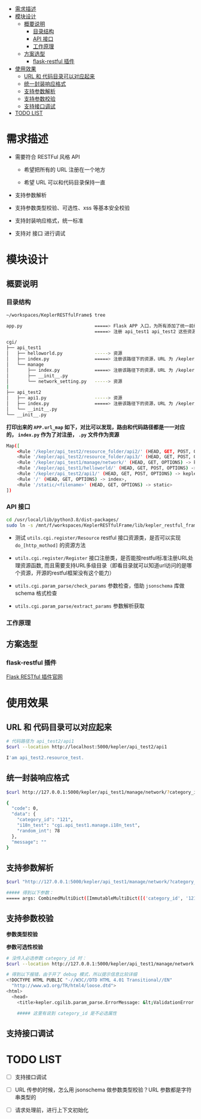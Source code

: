 - [需求描述](#需求描述)
- [模块设计](#模块设计)
  - [概要说明](#概要说明)
    - [目录结构](#目录结构)
    - [API 接口](#api-接口)
    - [工作原理](#工作原理)
  - [方案选型](#方案选型)
    - [flask-restful 插件](#flask-restful-插件)
- [使用效果](#使用效果)
  - [URL 和 代码目录可以对应起来](#url-和-代码目录可以对应起来)
  - [统一封装响应格式](#统一封装响应格式)
  - [支持参数解析](#支持参数解析)
  - [支持参数校验](#支持参数校验)
  - [支持接口调试](#支持接口调试)
- [TODO LIST](#todo-list)

# 需求描述

- 需要符合 RESTFul 风格 API

  - 希望把所有的 URL 注册在一个地方

  - 希望 URL 可以和代码目录保持一直

- 支持参数解析

- 支持参数类型校验、可选性、xss 等基本安全校验

- 支持封装响应格式，统一标准

- 支持对 接口 进行调试

# 模块设计

## 概要说明

### 目录结构

```sh
~/workspaces/KeplerRESTfulFrame$ tree

app.py                           =====> Flask APP 入口，为所有添加了统一前缀 kepler
                                 =====> 注册 api_test1 api_test2 这些资源

cgi/
├── api_test1
│   ├── helloworld.py            -----> 资源
│   ├── index.py                 =====> 注册该路径下的资源，URL 为 /kepler/api_test1/xxx
│   └── manage
│       ├── index.py             =====> 注册该路径下的资源，URL 为 /kepler/api_test1/manage/xxx
│       ├── __init__.py
│       └── network_setting.py   -----> 资源
|
├── api_test2
│   ├── api1.py                  -----> 资源
│   ├── index.py                 =====> 注册该路径下的资源，URL 为 /kepler/api_test2/xxx
│   └── __init__.py
└── __init__.py

```

**打印出来的 `APP.url_map` 如下，对比可以发现，路由和代码路径都是一一对应的， `index.py` 作为了对注册， `.py` 文件作为资源**

```sh
Map([
    <Rule '/kepler/api_test2/resource_folder/api2/' (HEAD, GET, POST, OPTIONS) -> kepler.cgilib.register._do_method.149896>,
    <Rule '/kepler/api_test2/resource_folder/api3/' (HEAD, GET, POST, OPTIONS) -> kepler.cgilib.register._do_method.149933>,
    <Rule '/kepler/api_test1/manage/network/' (HEAD, GET, OPTIONS) -> kepler.cgilib.register._do_method.866>,
    <Rule '/kepler/api_test1/helloworld/' (HEAD, GET, POST, OPTIONS) -> kepler.cgilib.register._do_method.224429>,
    <Rule '/kepler/api_test2/api1/' (HEAD, GET, POST, OPTIONS) -> kepler.cgilib.register._do_method.886>,
    <Rule '/' (HEAD, GET, OPTIONS) -> index>,
    <Rule '/static/<filename>' (HEAD, GET, OPTIONS) -> static>
])
```

### API 接口

```sh
cd /usr/local/lib/python3.8/dist-packages/
sudo ln -s /mnt/f/workspaces/KeplerRESTfulFrame/lib/kepler_restful_frame.pth ./
```

- 测试 `utils.cgi.register/Resource` restful 接口资源类，是否可以实现 `do_[http_mothod]` 的资源方法

- `utils.cgi.register/Register` 接口注册类，是否能按restful标准注册URL处理资源函数, 而且需要支持URL多级目录（即看目录就可以知道url访问的是哪个资源，开源的restful框架没有这个能力）

- `utils.cgi.param_parse/check_params` 参数检查，借助 `jsonschema` 库做 schema 格式检查

- `utils.cgi.param_parse/extract_params` 参数解析获取

### 工作原理

## 方案选型

### flask-restful 插件

[Flask RESTful 插件官网](http://www.pythondoc.com/Flask-RESTful/index.html)

# 使用效果

## URL 和 代码目录可以对应起来

```sh
# 代码路径为 api_test2/api1
$curl --location http://localhost:5000/kepler/api_test2/api1

I'am api_test2.resource_test.

```

## 统一封装响应格式

```sh
$curl http://127.0.0.1:5000/kepler/api_test1/manage/network/?category_id=121

{
  "code": 0,
  "data": {
    "category_id": "121",
    "i18n_test": "cgi.api_test1.manage.i18n_test",
    "random_int": 78
  },
  "message": ""
}

```

## 支持参数解析

```sh
$curl "http://127.0.0.1:5000/kepler/api_test1/manage/network/?category_id=121&name=huangjinjie"

##### 得到以下参数：
===== args: CombinedMultiDict([ImmutableMultiDict([('category_id', '121'), ('name', 'huangjinjie')])])

```

## 支持参数校验

**参数类型校验**

**参数可选性校验**

```sh
# 没传入必选参数 category_id 时：
$curl --location http://127.0.0.1:5000/kepler/api_test1/manage/network

# 得到以下报错，由于开了 debug 模式，所以提示信息比较详细
<!DOCTYPE HTML PUBLIC "-//W3C//DTD HTML 4.01 Transitional//EN"
  "http://www.w3.org/TR/html4/loose.dtd">
<html>
  <head>
    <title>kepler.cgilib.param_parse.ErrorMessage: &lt;ValidationError: &quot;&#x27;category_id&#x27; is a required property&quot;&gt; // Werkzeug Debugger</title>

    ##### 这里有说到 category_id 是不必选属性

```

## 支持接口调试

# TODO LIST

- [ ] 支持接口调试

- [ ] URL 传参的时候，怎么用 jsonschema 做参数类型校验？URL 参数都是字符串类型的

- [ ] 请求处理前，进行上下文初始化
